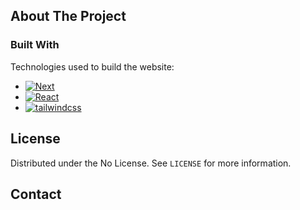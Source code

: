 <a name="readme-top"></a>

<!--
*** This the README file of our Qiskit-Fall-Fest-Algiers-2022 project.
-->

<!-- PROJECT LOGO -->

<!-- ABOUT THE PROJECT -->

## About The Project


### Built With

Technologies used to build the website:

- [![Next][next.js]][next-url]
- [![React][react.js]][react-url]
- [![tailwindcss][tailwindcss.com]][tailwindcss-url]

<!-- LICENSE -->

## License

Distributed under the No License. See `LICENSE` for more information.

<!-- CONTACT -->

## Contact

<!-- MARKDOWN LINKS & IMAGES -->

[next.js]: https://img.shields.io/badge/next.js-000000?style=for-the-badge&logo=nextdotjs&logoColor=white
[next-url]: https://nextjs.org/
[react.js]: https://img.shields.io/badge/React-20232A?style=for-the-badge&logo=react&logoColor=61DAFB
[react-url]: https://reactjs.org/
[tailwindcss.com]: https://img.shields.io/badge/TailwindCSS-563D7C?style=for-the-badge&logo=TailwindCSS&logoColor=white
[tailwindcss-url]: https://tailwindcss.com

